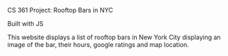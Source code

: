 CS 361 Project: Rooftop Bars in NYC

Built with JS

This website displays a list of rooftop bars in New York City displaying an
image of the bar, their hours, google ratings and map location.
